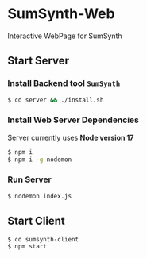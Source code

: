 # SumSynth-Web

Interactive WebPage for SumSynth

## Start Server

### Install Backend tool ``SumSynth``

```sh
$ cd server && ./install.sh
```

### Install Web Server Dependencies

Server currently uses **Node version 17**

```sh
$ npm i
$ npm i -g nodemon
```

### Run Server

```sh
$ nodemon index.js
```

## Start Client

```sh
$ cd sumsynth-client
$ npm start
```
